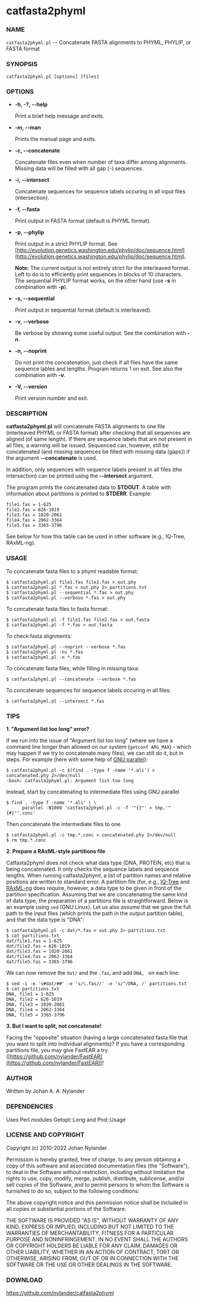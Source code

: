 # catfasta2phyml

### NAME

`catfasta2phyml.pl` -- Concatenate FASTA alignments to PHYML, PHYLIP, or FASTA format

### SYNOPSIS

    catfasta2phyml.pl [options] [files]

### OPTIONS

- **-h, -?, --help**

    Print a brief help message and exits.

- **-m, --man**

    Prints the manual page and exits.

- **-c, --concatenate**

    Concatenate files even when number of taxa differ among alignments.
    Missing data will be filled with all gap (-) sequences.

- **-i, --intersect**

    Concatenate sequences for sequence labels occuring in all input files
    (intersection).

- **-f, --fasta**

    Print output in FASTA format (default is PHYML format).

- **-p, --phylip**

    Print output in a strict PHYLIP format.
    See [http://evolution.genetics.washington.edu/phylip/doc/sequence.html](http://evolution.genetics.washington.edu/phylip/doc/sequence.html).

    **Note:** The current output is not entirely strict for the
    interleaved format. Left to do is to efficiently print sequences
    in blocks of 10 characters. The sequential PHYLIP format works,
    on the other hand (use **-s** in combination with **-p**).

- **-s, --sequential**

    Print output in sequential format (default is interleaved).

- **-v, --verbose**

    Be verbose by showing some useful output. See the combination with **-n**.

- **-n, --noprint**

    Do not print the concatenation, just check if all files have the same
    sequence lables and lengths. Program returns 1 on exit.
    See also the combination with **-v**.

- **-V, --version**

    Print version number and exit.

### DESCRIPTION

**catfasta2phyml.pl** will concatenate FASTA alignments to one file
(interleaved PHYML or FASTA format) after checking that all sequences
are aligned (of same length). If there are sequence labels that are not
present in all files, a warning will be issued. Sequenced can, however,
still be concatenated (and missing sequences be filled with missing data
(gaps)) if the argument **--concatenate** is used.

In addition, only sequences with sequence labels present in all files
(the intersection) can be printed using the **--intersect** argument.

The program prints the concatenated data to **STDOUT**. A table with
information about partitions is printed to **STDERR**. Example: 

    file1.fas = 1-625
    file2.fas = 626-1019
    file3.fas = 1020-2061
    file4.fas = 2062-3364
    file5.fas = 3365-3796

See below for how this table can be used in other software (e.g., IQ-Tree,
RAxML-ng).

### USAGE

To concatenate fasta files to a phyml readable format:

    $ catfasta2phyml.pl file1.fas file2.fas > out.phy
    $ catfasta2phyml.pl *.fas > out.phy 2> partitions.txt
    $ catfasta2phyml.pl --sequential *.fas > out.phy
    $ catfasta2phyml.pl --verbose *.fas > out.phy

To concatenate fasta files to fasta format:

    $ catfasta2phyml.pl -f file1.fas file2.fas > out.fasta
    $ catfasta2phyml.pl -f *.fas > out.fasta

To check fasta alignments:

    $ catfasta2phyml.pl --noprint --verbose *.fas
    $ catfasta2phyml.pl -nv *.fas
    $ catfasta2phyml.pl -n *.fas

To concatenate fasta files, while filling in missing taxa:

    $ catfasta2phyml.pl --concatenate --verbose *.fas

To concatenate sequences for sequence labels occuring in all files:

    $ catfasta2phyml.pl --intersect *.fas

### TIPS

**1. "Argument list too long" error?**

If we run into the issue of "Argument list too long" (where we have a command
line longer than allowed on our system (`getconf ARG_MAX`) - which may happen
if we try to concatenate many files), we can still do it, but in steps. For
example (here with some help of [GNU
parallel](https://www.gnu.org/software/parallel/)):

    $ catfasta2phyml.pl -c $(find . -type f -name '*.ali') > concatenated.phy 2>/dev/null
    -bash: catfasta2phyml.pl: Argument list too long

Instead, start by concatenating to intermediate files using GNU parallel

    $ find . -type f -name '*.ali' | \
          parallel -N1000 'catfasta2phyml.pl -c -f '"{}"' > tmp.'"{#}"'.conc'

Then concatenate the intermediate files to one

    $ catfasta2phyml.pl -c tmp.*.conc > concatenated.phy 2>/dev/null
    $ rm tmp.*.conc


**2. Prepare a RAxML-style partitions file**

Catfasta2phyml does not check what data type (DNA, PROTEIN, etc) that is being
concatenated. It only checks the sequence labels and sequence lengths. When
running catfasta2phyml, a list of partition names and relative positions are
written to standard error.  A partition file (for, e.g.,
[IQ-Tree](http://www.iqtree.org/) and
[RAxML-ng]((https://github.com/amkozlov/raxml-ng)) does require, however, a
data type to be given in front of the partition specification. Assuming that we
are concatenating the same kind of data type, the preparation of a partitions
file is straightforward.  Below is an example using `sed` (GNU Linux). Let us
also assume that we gave the full path to the input files (which prints the
path in the output partition table), and that the data type is "DNA":

    $ catfasta2phyml.pl -c dat/*.fas > out.phy 2> partitions.txt
    $ cat partitions.txt
    dat/file1.fas = 1-625
    dat/file2.fas = 626-1019
    dat/file3.fas = 1020-2061
    dat/file4.fas = 2062-3364
    dat/file5.fas = 3365-3796

We can now remove the `dat/` and the `.fas`, and add `DNA, ` on each line:

    $ sed -i -e 's#dat/##' -e 's/\.fas//' -e 's/^/DNA, /' partitions.txt
    $ cat partitions.txt
    DNA, file1 = 1-625
    DNA, file2 = 626-1019
    DNA, file3 = 1020-2061
    DNA, file4 = 2062-3364
    DNA, file5 = 3365-3796


**3. But I want to split, not concatenate!**

Facing the "opposite" situation (having a large concatenated fasta file that
you want to split into individual alignments)? If you have a corresponding
partitions file, you may give FastEAR a try
([https://github.com/nylander/FastEAR](https://github.com/nylander/FastEAR))!



### AUTHOR

Written by Johan A. A. Nylander

### DEPENDENCIES

Uses Perl modules Getopt::Long and Pod::Usage

### LICENSE AND COPYRIGHT

Copyright (c) 2010-2022 Johan Nylander

Permission is hereby granted, free of charge, to any person obtaining a copy
of this software and associated documentation files (the "Software"), to deal
in the Software without restriction, including without limitation the rights
to use, copy, modify, merge, publish, distribute, sublicense, and/or sell
copies of the Software, and to permit persons to whom the Software is
furnished to do so, subject to the following conditions:

The above copyright notice and this permission notice shall be included in all
copies or substantial portions of the Software.

THE SOFTWARE IS PROVIDED "AS IS", WITHOUT WARRANTY OF ANY KIND, EXPRESS OR
IMPLIED, INCLUDING BUT NOT LIMITED TO THE WARRANTIES OF MERCHANTABILITY,
FITNESS FOR A PARTICULAR PURPOSE AND NONINFRINGEMENT. IN NO EVENT SHALL THE
AUTHORS OR COPYRIGHT HOLDERS BE LIABLE FOR ANY CLAIM, DAMAGES OR OTHER
LIABILITY, WHETHER IN AN ACTION OF CONTRACT, TORT OR OTHERWISE, ARISING FROM,
OUT OF OR IN CONNECTION WITH THE SOFTWARE OR THE USE OR OTHER DEALINGS IN THE
SOFTWARE.

### DOWNLOAD

<https://github.com/nylander/catfasta2phyml>
